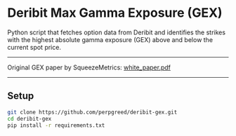 # Deribit Max Gamma Exposure (GEX)

Python script that fetches option data from Deribit and identifies the strikes with the highest absolute gamma exposure (GEX) above and below the current spot price.

---

Original GEX paper by SqueezeMetrics: [white_paper.pdf](https://squeezemetrics.com/download/white_paper.pdf)

---

## Setup

```bash
git clone https://github.com/perpgreed/deribit-gex.git
cd deribit-gex
pip install -r requirements.txt

